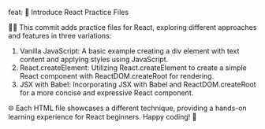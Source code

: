 feat: 🚀 Introduce React Practice Files

👩‍💻 This commit adds practice files for React, exploring different approaches and features in three variations:

1. Vanilla JavaScript: A basic example creating a div element with text content and applying styles using JavaScript.
2. React.createElement: Utilizing React.createElement to create a simple React component with ReactDOM.createRoot for rendering.
3. JSX with Babel: Incorporating JSX with Babel and ReactDOM.createRoot for a more concise and expressive React component.

🌐 Each HTML file showcases a different technique, providing a hands-on learning experience for React beginners. Happy coding! 🚀

